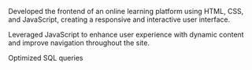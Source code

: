 Developed the frontend of an online learning platform using HTML, CSS, and JavaScript, creating a responsive and interactive user interface. 

Leveraged JavaScript to enhance user experience with dynamic content and improve navigation throughout the site.

Optimized SQL queries
